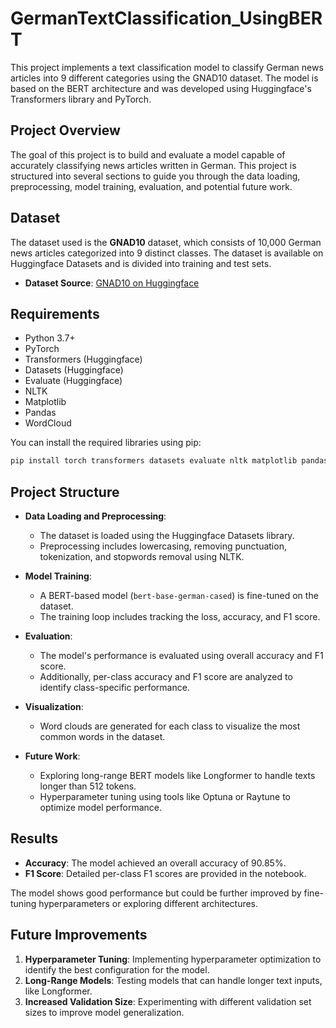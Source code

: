 # GermanTextClassification_UsingBERT

This project implements a text classification model to classify German news articles into 9 different categories using the GNAD10 dataset. The model is based on the BERT architecture and was developed using Huggingface's Transformers library and PyTorch.

## Project Overview

The goal of this project is to build and evaluate a model capable of accurately classifying news articles written in German. This project is structured into several sections to guide you through the data loading, preprocessing, model training, evaluation, and potential future work.

## Dataset

The dataset used is the **GNAD10** dataset, which consists of 10,000 German news articles categorized into 9 distinct classes. The dataset is available on Huggingface Datasets and is divided into training and test sets.

- **Dataset Source**: [GNAD10 on Huggingface](https://huggingface.co/datasets/gnad10)

## Requirements

- Python 3.7+
- PyTorch
- Transformers (Huggingface)
- Datasets (Huggingface)
- Evaluate (Huggingface)
- NLTK
- Matplotlib
- Pandas
- WordCloud

You can install the required libraries using pip:

```bash
pip install torch transformers datasets evaluate nltk matplotlib pandas wordcloud
```

## Project Structure

- **Data Loading and Preprocessing**:
  - The dataset is loaded using the Huggingface Datasets library.
  - Preprocessing includes lowercasing, removing punctuation, tokenization, and stopwords removal using NLTK.
  
- **Model Training**:
  - A BERT-based model (`bert-base-german-cased`) is fine-tuned on the dataset.
  - The training loop includes tracking the loss, accuracy, and F1 score.

- **Evaluation**:
  - The model's performance is evaluated using overall accuracy and F1 score.
  - Additionally, per-class accuracy and F1 score are analyzed to identify class-specific performance.

- **Visualization**:
  - Word clouds are generated for each class to visualize the most common words in the dataset.

- **Future Work**:
  - Exploring long-range BERT models like Longformer to handle texts longer than 512 tokens.
  - Hyperparameter tuning using tools like Optuna or Raytune to optimize model performance.

## Results

- **Accuracy**: The model achieved an overall accuracy of 90.85%.
- **F1 Score**: Detailed per-class F1 scores are provided in the notebook.

The model shows good performance but could be further improved by fine-tuning hyperparameters or exploring different architectures.

## Future Improvements

1. **Hyperparameter Tuning**: Implementing hyperparameter optimization to identify the best configuration for the model.
2. **Long-Range Models**: Testing models that can handle longer text inputs, like Longformer.
3. **Increased Validation Size**: Experimenting with different validation set sizes to improve model generalization.

